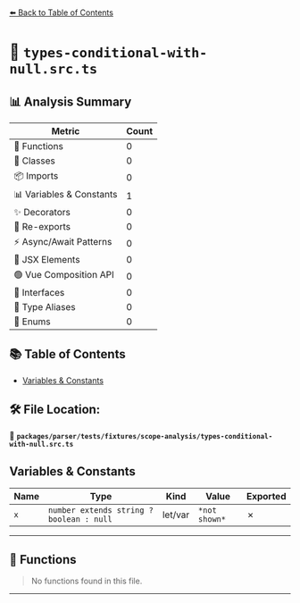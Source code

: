 [⬅️ Back to Table of Contents](../../../../../index.md)

# 📄 `types-conditional-with-null.src.ts`

## 📊 Analysis Summary

| Metric | Count |
|--------|-------|
| 🔧 Functions | 0 |
| 🧱 Classes | 0 |
| 📦 Imports | 0 |
| 📊 Variables & Constants | 1 |
| ✨ Decorators | 0 |
| 🔄 Re-exports | 0 |
| ⚡ Async/Await Patterns | 0 |
| 💠 JSX Elements | 0 |
| 🟢 Vue Composition API | 0 |
| 📐 Interfaces | 0 |
| 📑 Type Aliases | 0 |
| 🎯 Enums | 0 |

## 📚 Table of Contents

- [Variables & Constants](#variables-constants)

## 🛠️ File Location:
📂 **`packages/parser/tests/fixtures/scope-analysis/types-conditional-with-null.src.ts`**

## Variables & Constants

| Name | Type | Kind | Value | Exported |
|------|------|------|-------|----------|
| `x` | `number extends string ? boolean : null` | let/var | `*not shown*` | ✗ |


---

## 🔧 Functions

> No functions found in this file.


---